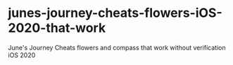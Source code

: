 # junes-journey-cheats-flowers-iOS-2020-that-work
June's Journey Cheats flowers and compass that work without verification iOS 2020
